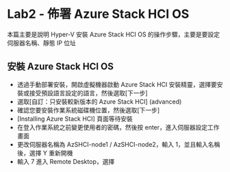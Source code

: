 # Lab2 - 佈署 Azure Stack HCI OS

本篇主要是說明 Hyper-V 安裝 Azure Stack HCI OS 的操作步驟，主要是要設定伺服器名稱、靜態 IP 位址<br>

## 安裝 Azure Stack HCI OS

- 透過手動部署安裝，開啟虛擬機器啟動 Azure Stack HCI 安裝精靈，選擇要安裝或接受預設語言設定的語言，然後選取[下一步]<br>
- 選取[自訂：只安裝較新版本的 Azure Stack HCI] (advanced)<br>
- 確認您要安裝作業系統磁碟機位置，然後選取[下一步]<br>
- [Installing Azure Stack HCI] 頁面等待安裝<br>
- 在登入作業系統之前變更使用者的密碼，然後按 enter，進入伺服器設定工作畫面<br>
- 更改伺服器名稱為 AzSHCI-node1 / AzSHCI-node2，輸入 1，並且輸入名稱後，選擇 Y 重新開機<br>
- 輸入 7 進入 Remote Desktop，選擇